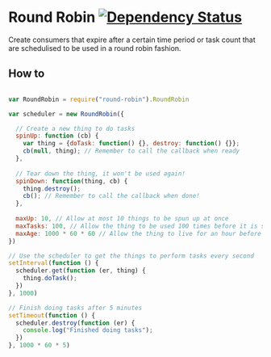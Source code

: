 Round Robin [![Dependency Status](https://david-dm.org/alanshaw/node-round-robin.png)](https://david-dm.org/alanshaw/node-round-robin)
===

Create consumers that expire after a certain time period or task count that are schedulised to be used in a round robin fashion.

How to
---

```javascript

var RoundRobin = require("round-robin").RoundRobin

var scheduler = new RoundRobin({

  // Create a new thing to do tasks
  spinUp: function (cb) {
    var thing = {doTask: function() {}, destroy: function() {}};
    cb(null, thing); // Remember to call the callback when ready
  },
  
  // Tear down the thing, it won't be used again!
  spinDown: function(thing, cb) {
    thing.destroy();
    cb(); // Remember to call the callback when done!
  },
  
  maxUp: 10, // Allow at most 10 things to be spun up at once
  maxTasks: 100, // Allow the thing to be used 100 times before it is spun down
  maxAge: 1000 * 60 * 60 // Allow the thing to live for an hour before it is spun down
})

// Use the scheduler to get the things to perform tasks every second
setInterval(function () {
  scheduler.get(function (er, thing) {
    thing.doTask();
  })
}, 1000)

// Finish doing tasks after 5 minutes
setTimeout(function () {
  scheduler.destroy(function (er) {
    console.log("Finished doing tasks");
  })
}, 1000 * 60 * 5)

```